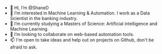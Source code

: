 - 👋 Hi, I’m @ShaneD
- 👀 I’m interested in Machine Learning & Automation. I work as a Data Scientist in the banking industry.
- 🌱 I’m currently studying a Masters of Science: Artificial intelligence and Machine Learning.
- 💞️ I’m looking to collaborate on web-based automation tools.  
- 📫 I'm open to take ideas and help out on projects on Github, don't be afraid to ask.  

<!---
SDzartov/SDzartov is a ✨ special ✨ repository because its `README.md` (this file) appears on your GitHub profile.
You can click the Preview link to take a look at your changes.
--->
